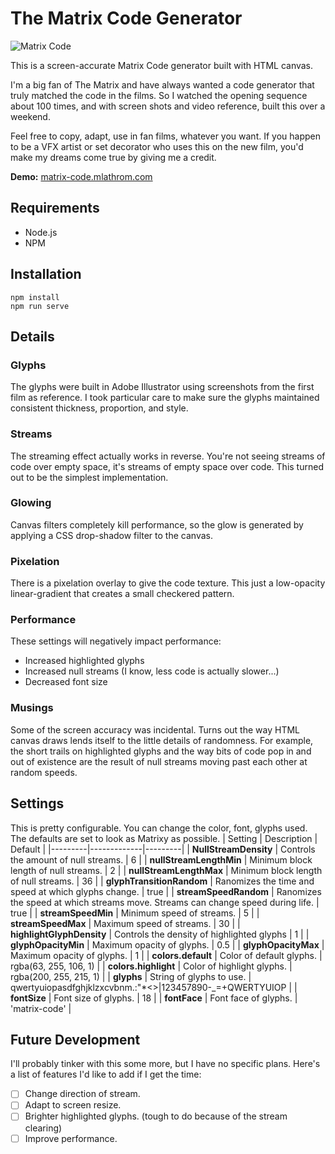 # The Matrix Code Generator
![Matrix Code](https://storage.googleapis.com/mlathrom-github/matrix-code/matrix-code.jpg)

This is a screen-accurate Matrix Code generator built with HTML canvas.

I'm a big fan of The Matrix and have always wanted a code generator that truly matched the code in the films. So I watched the opening sequence about 100 times, and with screen shots and video reference, built this over a weekend.

Feel free to copy, adapt, use in fan films, whatever you want. If you happen to be a VFX artist or set decorator who uses this on the new film, you'd make my dreams come true by giving me a credit.

**Demo:** [matrix-code.mlathrom.com](https://matrix-code.mlathrom.com)

## Requirements
- Node.js
- NPM

## Installation
```console
npm install
npm run serve
```
## Details
### Glyphs
The glyphs were built in Adobe Illustrator using screenshots from the first film as reference. I took particular care to make sure the glyphs maintained consistent thickness, proportion, and style.

### Streams
The streaming effect actually works in reverse. You're not seeing streams of code over empty space, it's streams of empty space over code. This turned out to be the simplest implementation.

### Glowing
Canvas filters completely kill performance, so the glow is generated by applying a CSS drop-shadow filter to the canvas.

### Pixelation
There is a pixelation overlay to give the code texture. This just a low-opacity linear-gradient that creates a small checkered pattern.

### Performance
These settings will negatively impact performance:
- Increased highlighted glyphs
- Increased null streams (I know, less code is actually slower...)
- Decreased font size

### Musings
Some of the screen accuracy was incidental. Turns out the way HTML canvas draws lends itself to the little details of randomness. For example, the short trails on highlighted glyphs and the way bits of code pop in and out of existence are the result of null streams moving past each other at random speeds.

## Settings
This is pretty configurable. You can change the color, font, glyphs used. The defaults are set to look as Matrixy as possible.
| Setting | Description | Default |
|---------|-------------|---------|
| **NullStreamDensity** | Controls the amount of null streams. | 6 |
| **nullStreamLengthMin** | Minimum block length of null streams. | 2 |
| **nullStreamLengthMax** | Minimum block length of null streams. | 36 |
| **glyphTransitionRandom** | Ranomizes the time and speed at which glyphs change. | true |
| **streamSpeedRandom** | Ranomizes the speed at which streams move. Streams can change speed during life. | true |
| **streamSpeedMin** | Minimum speed of streams. | 5 |
| **streamSpeedMax** | Maximum speed of streams. | 30 |
| **highlightGlyphDensity** | Controls the density of highlighted glyphs | 1 |
| **glyphOpacityMin** | Maximum opacity of glyphs. | 0.5 |
| **glyphOpacityMax** | Maximum opacity of glyphs. | 1 |
| **colors.default** | Color of default glyphs. | rgba(63, 255, 106, 1) |
| **colors.highlight** | Color of highlight glyphs. | rgba(200, 255, 215, 1) |
| **glyphs** | String of glyphs to use. | qwertyuiopasdfghjklzxcvbnm.:"*<>|123457890-_=+QWERTYUIOP  |
| **fontSize** | Font size of glyphs. | 18 |
| **fontFace** | Font face of glyphs. | 'matrix-code' |

## Future Development
I'll probably tinker with this some more, but I have no specific plans. Here's a list of features I'd like to add if I get the time:
- [ ] Change direction of stream.
- [ ] Adapt to screen resize.
- [ ] Brighter highlighted glyphs. (tough to do because of the stream clearing)
- [ ] Improve performance.
